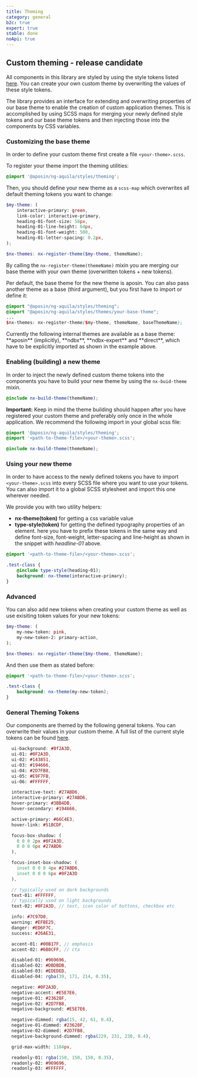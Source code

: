 ```yaml
---
title: Theming
category: general
b2c: true
expert: true
stable: done
noApi: true
---
```


## Custom theming - release candidate

All components in this library are styled by using the style tokens listed [here](./documentation/theming/overview#general-theming-tokens). You can create your own custom theme by overwriting the values of these style tokens.

The library provides an interface for extending and overwriting properties of our base theme to enable the creation of custom application themes. This is accomplished by using SCSS maps for merging your newly defined style tokens and our base theme tokens and then injecting those into the components by CSS variables.

### Customizing the base theme

In order to define your custom theme first create a file `<your-theme>.scss`.

To register your theme import the theming utilities:

```scss
@import '@aposin/ng-aquila/styles/theming';
```

Then, you should define your new theme as a `scss-map` which overwrites all default theming tokens you want to change:

```scss
$my-theme: (
    interactive-primary: green,
    link-color: interactive-primary,
    heading-01-font-size: 58px,
    heading-01-line-height: 64px,
    heading-01-font-weight: 500,
    heading-01-letter-spacing: 0.2px,
);

$nx-themes: nx-register-theme($my-theme, themeName);
```

By calling the `nx-register-theme(themeName)` mixin you are merging our base theme with your own theme (overwritten tokens + new tokens).

Per default, the base theme for the new theme is aposin. You can also pass another theme as a base (third argument), but you first have to import or define it:

```scss
@import "@aposin/ng-aquila/styles/theming";
@import "@aposin/ng-aquila/styles/themes/your-base-theme";
...
$nx-themes: nx-register-theme($my-theme, themeName, baseThemeName);
```

<div class="docs-private">
Currently the following internal themes are available as a base theme: **aposin** (implicitly), **ndbx**, **ndbx-expert** and **direct**, which have to be explicitly imported as shown in the example above.
</div>

### Enabling (building) a new theme

In order to inject the newly defined custom theme tokens into the components you have to build your new theme by using the `nx-buid-theme` mixin.

```scss
@include nx-build-theme(themeName);
```

**Important:** Keep in mind the theme building should happen after you have registered your custom theme and preferably only once in the whole application. We recommend the following import in your global scss file:

```scss
@import '@aposin/ng-aquila/styles/theming';
@import '<path-to-theme-file>/<your-theme>.scss';

@include nx-build-theme(themeName);
```

### Using your new theme

In order to have access to the newly defined tokens you have to import `<your-theme>.scss` into every SCSS file where you want to use your tokens. You can also import it to a global SCSS stylesheet and import this one wherever needed.

We provide you with two utility helpers:

-   **nx-theme(token)** for getting a css variable value
-   **type-style(token)** for getting the defined typography properties of an element. here you have to prefix these tokens in the same way and define font-size, font-weight, letter-spacing and line-height as shown in the snippet with _headline-01_ above.

```scss
@import '<path-to-theme-file>/<your-theme>.scss';

.test-class {
    @include type-style(heading-01);
    background: nx-theme(interactive-primary);
}
```

### Advanced

You can also add new tokens when creating your custom theme as well as use exisiting token values for your new tokens:

```scss
$my-theme: (
    my-new-token: pink,
    my-new-token-2: primary-action,
);

$nx-themes: nx-register-theme($my-theme, themeName);
```

And then use them as stated before:

```scss
@import '<path-to-theme-file>/<your-theme>.scss';

.test-class {
    background: nx-theme(my-new-token);
}
```

### General Theming Tokens

Our components are themed by the following general tokens. You can overwrite their values in your custom theme. A full list of the current style tokens can be found [here](https://www.github.com/allianz/ng-aquila/blob/main/projects/ng-aquila/src/shared-styles/theming/tokens.scss).

```scss
  ui-background: #0f2A3D,
  ui-01: #0F2A3D,
  ui-02: #143851,
  ui-03: #194666,
  ui-04: #2D7FB8,
  ui-05: #E9F7FB,
  ui-06: #FFFFFF,

  interactive-text: #27ABD6,
  interactive-primary: #27ABD6,
  hover-primary: #3BB4DB,
  hover-secondary: #194666,

  active-primary: #66C4E3,
  hover-link: #51BCDF,

  focus-box-shadow: (
    0 0 0 2px #0F2A3D,
    0 0 0 6px #27ABD6
  ),

  focus-inset-box-shadow: (
    inset 0 0 0 4px #27ABD6,
    inset 0 0 0 6px #0F2A3D
  ),

  // typically used on dark backgrounds
  text-01: #FFFFFF,
  // typically used on light backgrounds
  text-02: #0F2A3D, // text, icon color of buttons, checkbox etc

  info: #7C97D0,
  warning: #EFBE25,
  danger: #ED6F7C,
  success: #26AE31,

  accent-01: #00B17F, // emphasis
  accent-02: #6B8CFF, // cta

  disabled-01: #969696,
  disabled-02: #DBDBDB,
  disabled-03: #EDEDED,
  disabled-04: rgba(39, 171, 214, 0.35),

  negative: #0F2A3D,
  negative-accent: #E5E7E6,
  negative-01: #23628F,
  negative-02: #2D7FB8,
  negative-background: #E5E7E6,

  negative-dimmed: rgba(15, 42, 61, 0.4),
  negative-01-dimmed: #23628F,
  negative-02-dimmed: #2D7FB8,
  negative-background-dimmed: rgba(229, 231, 230, 0.4),

  grid-max-width: 1184px,

  readonly-01: rgba(150, 150, 150, 0.35),
  readonly-02: #969696,
  readonly-03: #FFFFFF,
```
